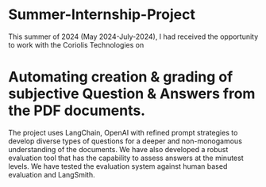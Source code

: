 # Summer-Internship-Project
This summer of 2024 (May 2024-July-2024), 
I had received the opportunity to work with the Coriolis Technologies on 
# Automating creation & grading of subjective Question & Answers from the PDF documents.
The project uses LangChain, OpenAI with refined prompt strategies 
to develop diverse types of questions for a deeper and non-monogamous understanding of the documents.
We have also developed a robust evaluation tool that has the capability to assess answers at the minutest levels. 
We have tested the evaluation system against human based evaluation and LangSmith.
